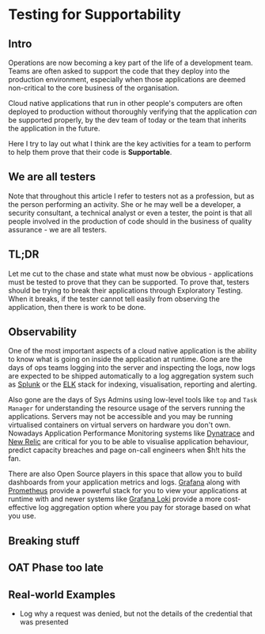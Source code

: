 # Testing for Supportability

## Intro
Operations are now becoming a key part of the life of a development team.  Teams are often asked to support the code
that they deploy into the production environment, especially when those applications are deemed non-critical to the
core business of the organisation.

Cloud native applications that run in other people's computers are often deployed to production without thoroughly
verifying that the application _can_ be supported properly, by the dev team of today or the team that inherits the
application in the future. 

Here I try to lay out what I think are the key activities for a team to perform to help them prove that their code is
**Supportable**.

## We are all testers
Note that throughout this article I refer to testers not as a profession, but as the person performing an activity.
She or he may well be a developer, a security consultant, a technical analyst or even a tester, the point is that
all people involved in the production of code should in the business of quality assurance - we are all testers. 

## TL;DR
Let me cut to the chase and state what must now be obvious - applications must be tested to prove that they can be
supported. To prove that, testers should be trying to break their applications through Exploratory Testing.  When it
breaks, if the tester cannot tell easily from observing the application, then there is work to be done.

## Observability
One of the most important aspects of a cloud native application is the ability to know what is going on inside the
application at runtime.  Gone are the days of ops teams logging into the server and inspecting the logs, now logs
are expected to be shipped automatically to a log aggregation system such as 
[Splunk](https://www.splunk.com/ "Splunk") or the [ELK](https://www.elastic.co/what-is/elk-stack "ELK Stack") stack
for indexing, visualisation, reporting and alerting.

Also gone are the days of Sys Admins using low-level tools like `top` and `Task Manager` for understanding the
resource usage of the servers running the applications.  Servers may not be accessible and you may be running
virtualised containers on virtual servers on hardware you don't own.  Nowadays Application Performance Monitoring
systems like [Dynatrace](https://www.dynatrace.com/) and [New Relic](https://newrelic.com/) are critical for you to
be able to visualise application behaviour, predict capacity breaches and page on-call engineers when $h!t hits the
fan.  

There are also Open Source players in this space that allow you to build dashboards from your application metrics and
logs.  [Grafana](https://grafana.com/ "Grafana") along with [Prometheus](https://prometheus.io/ "Prometheus") provide a
powerful stack for you to view your applications at runtime with and newer systems like 
[Grafana Loki](https://grafana.com/docs/loki/ "Grafana Loki") provide a more cost-effective log aggregation option
where you pay for storage based on what you use.

## Breaking stuff

## OAT Phase too late

## Real-world Examples
* Log why a request was denied, but not the details of the credential that was presented 
